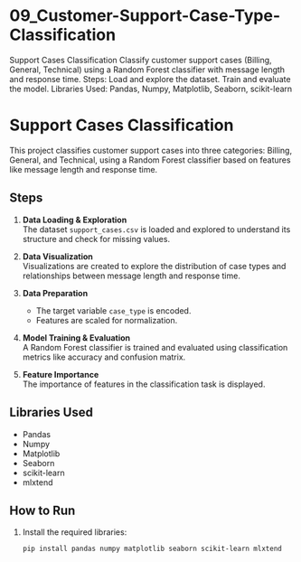 # 09_Customer-Support-Case-Type-Classification
Support Cases Classification Classify customer support cases (Billing, General, Technical) using a Random Forest classifier with message length and response time.  Steps: Load and explore the dataset.  Train and evaluate the model.  Libraries Used: Pandas, Numpy, Matplotlib, Seaborn, scikit-learn
# Support Cases Classification

This project classifies customer support cases into three categories: Billing, General, and Technical, using a Random Forest classifier based on features like message length and response time.

## Steps

1. **Data Loading & Exploration**  
   The dataset `support_cases.csv` is loaded and explored to understand its structure and check for missing values.

2. **Data Visualization**  
   Visualizations are created to explore the distribution of case types and relationships between message length and response time.

3. **Data Preparation**  
   - The target variable `case_type` is encoded.
   - Features are scaled for normalization.

4. **Model Training & Evaluation**  
   A Random Forest classifier is trained and evaluated using classification metrics like accuracy and confusion matrix.

5. **Feature Importance**  
   The importance of features in the classification task is displayed.

## Libraries Used

- Pandas
- Numpy
- Matplotlib
- Seaborn
- scikit-learn
- mlxtend

## How to Run

1. Install the required libraries:
   ```bash
   pip install pandas numpy matplotlib seaborn scikit-learn mlxtend
